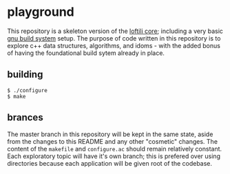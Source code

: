 # playground

This repository is a skeleton version of the [loftili core](https://github.com/loftili/core); including a very basic [gnu build system](https://www.gnu.org/software/autoconf/manual/autoconf-2.63/html_node/The-GNU-Build-System.html) setup. The purpose of code written in this repository is to explore c++ data structures, algorithms, and idoms - with the added bonus of having the foundational build sytem already in place.

## building 

```
$ ./configure
$ make
```

## brances

The master branch in this repository will be kept in the same state, aside from the changes to this README and any other "cosmetic" changes. The content of the `makefile` and `configure.ac` should remain relatively constant. Each exploratory topic will have it's own branch; this is prefered over using directories because each application will be given root of the codebase.
